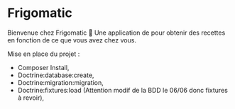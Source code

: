 # Frigomatic

Bienvenue chez Frigomatic :wave: Une application de pour obtenir des recettes en fonction de ce que vous avez chez vous.

Mise en place du projet :

- Composer Install,
- Doctrine:database:create,
- Doctrine:migration:migration,
- Doctrine:fixtures:load (Attention modif de la BDD le 06/06 donc fixtures à revoir),



